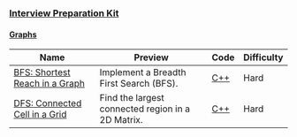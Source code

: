 
### [Interview Preparation Kit](https://www.hackerrank.com/interview/interview-preparation-kit)


#### [Graphs](https://www.hackerrank.com/interview/interview-preparation-kit/graphs/challenges)

Name | Preview | Code | Difficulty
---- | ------- | ---- | ----------
[BFS: Shortest Reach in a Graph](https://www.hackerrank.com/challenges/ctci-bfs-shortest-reach/problem?h_l=playlist&slugs%5B%5D=interview&slugs%5B%5D=interview-preparation-kit&slugs%5B%5D=graphs)|Implement a Breadth First Search (BFS).|[C++](../../tutorials/cracking-the-coding-interview/ctci-bfs-shortest-reach.cpp)|Hard
[DFS: Connected Cell in a Grid](https://www.hackerrank.com/challenges/ctci-connected-cell-in-a-grid/problem?h_l=playlist&slugs%5B%5D=interview&slugs%5B%5D=interview-preparation-kit&slugs%5B%5D=graphs)|Find the largest connected region in a 2D Matrix.|[C++](../../tutorials/cracking-the-coding-interview/ctci-connected-cell-in-a-grid.cpp)|Hard

